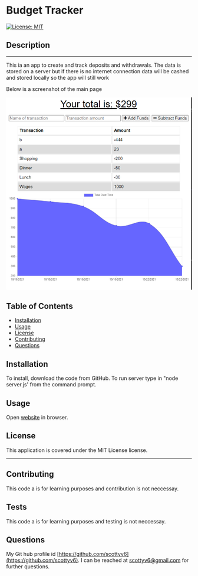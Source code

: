 # Budget Tracker

  [![License: MIT](https://img.shields.io/badge/License-MIT-yellow.svg)](https://opensource.org/licenses/MIT)
  
  ## Description
  ---
  This ia an app to create and track deposits and withdrawals. The data is stored on a server but if there is no internet connection data will be cashed and stored locally so the app will still work

  Below is a screenshot of the main page

  ![Budget Tracker main screen](./assets/images/screenshot1.png)
  
  ## Table of Contents
  - [Installation](#installation)
  - [Usage](#usage)
  - [License](#license)
  - [Contributing](#contributing)
  - [Questions](#questions)
  
  ## Installation
  To install, download the code from GitHub. To run server type in "node server.js' from the command prompt.
  
  ## Usage
  Open [website](https://polar-ocean-42088.herokuapp.com/) in browser.
  
  ## License
  This application is covered under the MIT License license.
  
  ---
  ## Contributing
  This code a is for learning purposes and contribution is not neccessay.
  
  ## Tests
  This code a is for learning purposes and testing is not neccessay.
  
  ## Questions
  My Git hub profile id [https://github.com/scottyv6](https://github.com/scottyv6).
  I can be reached at [scottyv6@gmail.com](mailto:scottyv6@gmail.com) for further questions.